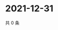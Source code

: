 # 2021-12-31

共 0 条

<!-- BEGIN WEIBO -->
<!-- 最后更新时间 Fri Dec 31 2021 20:24:30 GMT+0800 (China Standard Time) -->

<!-- END WEIBO -->
